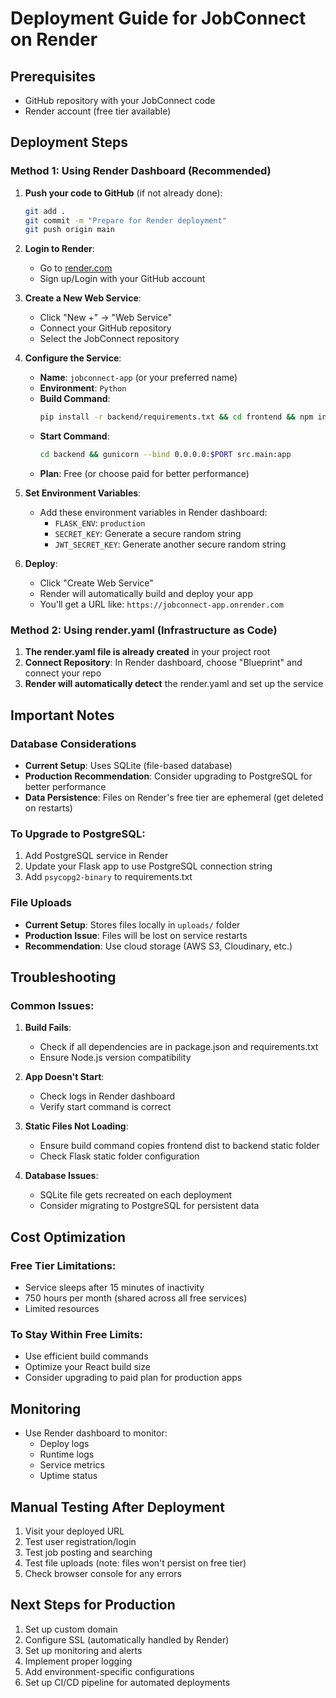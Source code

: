 # Deployment Guide for JobConnect on Render

## Prerequisites
- GitHub repository with your JobConnect code
- Render account (free tier available)

## Deployment Steps

### Method 1: Using Render Dashboard (Recommended)

1. **Push your code to GitHub** (if not already done):
   ```bash
   git add .
   git commit -m "Prepare for Render deployment"
   git push origin main
   ```

2. **Login to Render**:
   - Go to [render.com](https://render.com)
   - Sign up/Login with your GitHub account

3. **Create a New Web Service**:
   - Click "New +" → "Web Service"
   - Connect your GitHub repository
   - Select the JobConnect repository

4. **Configure the Service**:
   - **Name**: `jobconnect-app` (or your preferred name)
   - **Environment**: `Python`
   - **Build Command**: 
     ```bash
     pip install -r backend/requirements.txt && cd frontend && npm install && npm run build && mkdir -p ../backend/src/static && cp -r dist/* ../backend/src/static/
     ```
   - **Start Command**: 
     ```bash
     cd backend && gunicorn --bind 0.0.0.0:$PORT src.main:app
     ```
   - **Plan**: Free (or choose paid for better performance)

5. **Set Environment Variables**:
   - Add these environment variables in Render dashboard:
     - `FLASK_ENV`: `production`
     - `SECRET_KEY`: Generate a secure random string
     - `JWT_SECRET_KEY`: Generate another secure random string

6. **Deploy**:
   - Click "Create Web Service"
   - Render will automatically build and deploy your app
   - You'll get a URL like: `https://jobconnect-app.onrender.com`

### Method 2: Using render.yaml (Infrastructure as Code)

1. **The render.yaml file is already created** in your project root
2. **Connect Repository**: In Render dashboard, choose "Blueprint" and connect your repo
3. **Render will automatically detect** the render.yaml and set up the service

## Important Notes

### Database Considerations
- **Current Setup**: Uses SQLite (file-based database)
- **Production Recommendation**: Consider upgrading to PostgreSQL for better performance
- **Data Persistence**: Files on Render's free tier are ephemeral (get deleted on restarts)

### To Upgrade to PostgreSQL:
1. Add PostgreSQL service in Render
2. Update your Flask app to use PostgreSQL connection string
3. Add `psycopg2-binary` to requirements.txt

### File Uploads
- **Current Setup**: Stores files locally in `uploads/` folder
- **Production Issue**: Files will be lost on service restarts
- **Recommendation**: Use cloud storage (AWS S3, Cloudinary, etc.)

## Troubleshooting

### Common Issues:

1. **Build Fails**:
   - Check if all dependencies are in package.json and requirements.txt
   - Ensure Node.js version compatibility

2. **App Doesn't Start**:
   - Check logs in Render dashboard
   - Verify start command is correct

3. **Static Files Not Loading**:
   - Ensure build command copies frontend dist to backend static folder
   - Check Flask static folder configuration

4. **Database Issues**:
   - SQLite file gets recreated on each deployment
   - Consider migrating to PostgreSQL for persistent data

## Cost Optimization

### Free Tier Limitations:
- Service sleeps after 15 minutes of inactivity
- 750 hours per month (shared across all free services)
- Limited resources

### To Stay Within Free Limits:
- Use efficient build commands
- Optimize your React build size
- Consider upgrading to paid plan for production apps

## Monitoring
- Use Render dashboard to monitor:
  - Deploy logs
  - Runtime logs
  - Service metrics
  - Uptime status

## Manual Testing After Deployment
1. Visit your deployed URL
2. Test user registration/login
3. Test job posting and searching
4. Test file uploads (note: files won't persist on free tier)
5. Check browser console for any errors

## Next Steps for Production
1. Set up custom domain
2. Configure SSL (automatically handled by Render)
3. Set up monitoring and alerts
4. Implement proper logging
5. Add environment-specific configurations
6. Set up CI/CD pipeline for automated deployments
